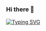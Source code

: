 ### Hi there 👋
[![Typing SVG](https://readme-typing-svg.demolab.com/?lines=Welcome+stranger;And+make+yourself+at+home)](https://git.io/typing-svg)

<!--
**wangz35/wangz35** is a ✨ _special_ ✨ repository because its `README.md` (this file) appears on your GitHub profile.

Here are some ideas to get you started:

- 🔭 I’m currently working on ...
- 🌱 I’m currently learning ...
- 👯 I’m looking to collaborate on ...
- 🤔 I’m looking for help with ...
- 💬 Ask me about ...
- 📫 How to reach me: ...
- 😄 Pronouns: ...
- ⚡ Fun fact: ...
-->
